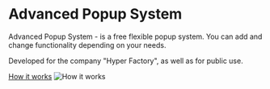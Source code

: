 # Advanced Popup System

Advanced Popup System - is a free flexible popup system. You can add and change functionality depending on your needs.

Developed for the company "Hyper Factory", as well as for public use.

[How it works](https://www.figma.com/board/YQBGYmyJ5fiL4X9Bsdgek3/Untitled?node-id=0-1&t=kr3snF1nwdk3hpwG-0)
![How it works](https://github.com/Dest-69/advanced-popup-system/assets/41786105/4159ffdb-ff6c-4590-866f-131d2b5067fe)
